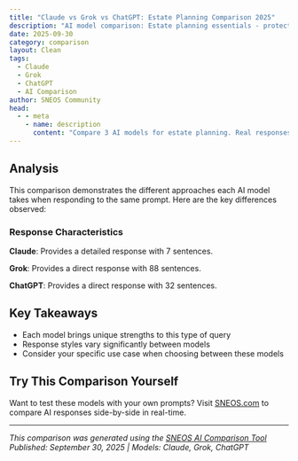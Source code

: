 ```yaml
---
title: "Claude vs Grok vs ChatGPT: Estate Planning Comparison 2025"
description: "AI model comparison: Estate planning essentials - protect wealth and minimize taxes..."
date: 2025-09-30
category: comparison
layout: Clean
tags:
  - Claude
  - Grok
  - ChatGPT
  - AI Comparison
author: SNEOS Community
head:
  - - meta
    - name: description
      content: "Compare 3 AI models for estate planning. Real responses from Claude, Grok, ChatGPT with detailed analysis."
---
```


<ChatComparison
  title="Claude vs Grok vs ChatGPT: Estate Planning Comparison 2025"
  prompt="Estate planning essentials - protect wealth and minimize taxes"
  :responses='{
    "Claude": "# Estate Planning Essentials: Protecting Wealth and Minimizing Taxes\n\n## Core Estate Planning Documents\n\n### **Essential Legal Documents**\n- **Will**: Directs asset distribution and names guardians for minors\n- **Revocable Living Trust**: Avoids probate, provides privacy, enables incapacity planning\n- **Financial Power of Attorney**: Authorizes someone to handle financial decisions\n- **Healthcare Power of Attorney**: Designates medical decision-maker\n- **Advanced Healthcare Directive**: Outlines end-of-life care preferences\n\n## Tax Minimization Strategies\n\n### **Federal Estate Tax Planning**\n- **2024 Federal Exemption**: $13.61 million per person ($27.22 million for couples)\n- **Annual Gift Tax Exclusion**: $18,000 per recipient (2024)\n- **Lifetime Gift Tax Exemption**: Shares the estate tax exemption\n\n### **Key Tax-Saving Techniques**\n- **Annual Gifting**: Systematic gifts to reduce taxable estate\n- **Charitable Giving**: Deductions and estate tax reduction\n- **Family Limited Partnerships**: Discount valuations for gift/estate purposes\n- **Grantor Trusts**: Transfer future appreciation out of estate\n\n## Advanced Wealth Protection Strategies\n\n### **Trust Structures**\n- **Irrevocable Life Insurance Trust (ILIT)**: Removes life insurance from taxable estate\n- **Charitable Remainder Trust**: Provides income while benefiting charity\n- **Dynasty Trust**: Multi-generational wealth transfer\n- **Asset Protection Trust**: Shields assets from creditors\n\n### **Business Succession Planning**\n- **Buy-Sell Agreements**: Ensure smooth business transfer\n- **Valuation Discounts**: Minimize gift/estate tax on business interests\n- **Employee Stock Ownership Plan (ESOP)**: Tax-advantaged business sale\n\n## Wealth Protection Considerations\n\n### **Asset Protection Strategies**\n- **Homestead Exemptions**: Protect primary residence\n- **Retirement Account Protection**: ERISA and IRA protections\n- **Insurance Planning**: Adequate liability coverage\n- **Business Entity Structure**: LLCs, corporations for liability protection\n\n### **State-Specific Considerations**\n- **State Estate Taxes**: 12 states \u002B DC have estate taxes\n- **Community Property vs. Common Law**: Affects ownership and taxation\n- **State Asset Protection Laws**: Vary significantly by jurisdiction\n\n## Implementation Timeline\n\n### **Immediate Actions** (Month 1)\n- [ ] Draft or update will\n- [ ] Establish healthcare directives\n- [ ] Review beneficiary designations\n- [ ] Assess life insurance needs\n\n### **Medium-term Planning** (Months 2-6)\n- [ ] Consider trust structures\n- [ ] Implement gifting strategy\n- [ ] Review business succession needs\n- [ ] Evaluate asset protection measures\n\n### **Ongoing Maintenance** (Annual)\n- [ ] Review and update documents\n- [ ] Reassess tax law changes\n- [ ] Adjust gifting strategies\n- [ ] Monitor trust performance\n\n## Common Mistakes to Avoid\n\n- **Procrastination**: Failing to create basic documents\n- **Outdated Beneficiaries**: Not updating after major life events\n- **Inadequate Funding**: Creating trusts but not transferring assets\n- **Tax Law Changes**: Not adapting to new regulations\n- **Family Communication**: Failing to discuss plans with heirs\n\n## Professional Team Assembly\n\n### **Key Advisors Needed**\n- **Estate Planning Attorney**: Legal document preparation and strategy\n- **Tax Professional**: Tax planning and compliance\n- **Financial Advisor**: Investment and insurance planning\n- **Trust Officer**: Trust administration and management\n\n*Note: Estate planning involves complex legal and tax considerations that vary by jurisdiction. This information is general in nature and should not replace personalized advice from qualified professionals. Tax laws change frequently and can significantly impact planning strategies.*\n\nWould you like me to elaborate on any specific aspect of estate planning or discuss strategies for particular situations?",
    "Grok": "Estate planning is a critical process to ensure that your wealth is protected, your wishes are honored, and taxes are minimized for your heirs after your passing. Below are the essentials of estate planning, focusing on wealth protection and tax minimization:\n\n---\n\n### **1. Understand the Components of Estate Planning**\nEstate planning involves preparing documents and strategies to manage your assets during your lifetime and distribute them after your death. Key components include:\n- **Will**: A legal document that specifies how your assets will be distributed after your death.\n- **Trusts**: Legal arrangements that can help manage and distribute assets, often bypassing probate and providing tax benefits.\n- **Power of Attorney (POA)**: Designates someone to make financial or medical decisions on your behalf if you become incapacitated.\n- **Healthcare Directive (Living Will)**: Outlines your wishes for medical care if you\u2019re unable to communicate.\n- **Beneficiary Designations**: Ensures assets like life insurance, retirement accounts, and bank accounts go directly to chosen individuals.\n\n**Action**: Consult with an estate planning attorney to draft these documents based on your specific needs and state laws.\n\n---\n\n### **2. Minimize Taxes with Strategic Planning**\nFederal and state estate taxes, gift taxes, and income taxes can significantly reduce the wealth passed on to your heirs. Here are strategies to minimize tax liabilities:\n\n- **Utilize the Federal Estate Tax Exemption**: As of 2023, the federal estate tax exemption is $12.92 million per individual (adjusted annually for inflation) or $25.84 million for married couples. Only estates exceeding this amount are subject to federal estate taxes (at a rate up to 40%). Plan to keep your estate below this threshold through gifting or trusts.\n  \n- **Annual Gift Tax Exclusion**: You can gift up to $17,000 per person (2023 limit) annually without incurring gift taxes or using up your lifetime exemption. This reduces the size of your taxable estate over time.\n\n- **Irrevocable Life Insurance Trust (ILIT)**: Life insurance proceeds are generally tax-free for beneficiaries, but if you own the policy, its value is included in your estate for tax purposes. Transferring ownership to an ILIT removes the proceeds from your taxable estate.\n\n- **Charitable Giving**: Donating to charities during your lifetime or through your estate can reduce taxable income and estate size. Consider setting up a charitable remainder trust (CRT) for ongoing tax benefits.\n\n- **Step-Up in Basis**: Assets inherited by heirs often receive a \u0022step-up\u0022 in basis to their fair market value at the time of your death, minimizing capital gains taxes if sold. Hold onto appreciated assets until death rather than selling them during your lifetime.\n\n- **State Estate Taxes**: Some states impose their own estate or inheritance taxes with lower exemption thresholds (e.g., Massachusetts at $1 million). Research your state\u2019s laws and plan accordingly.\n\n**Action**: Work with a tax advisor or financial planner to implement tax-saving strategies tailored to your estate size and location.\n\n---\n\n### **3. Protect Wealth with Trusts**\nTrusts are powerful tools for asset protection, tax minimization, and controlling how wealth is distributed.\n\n- **Revocable Living Trust**: Allows you to manage assets during your lifetime and avoid probate upon death. Assets in the trust pass directly to beneficiaries, saving time and costs, though it does not offer tax benefits or creditor protection.\n  \n- **Irrevocable Trust**: Removes assets from your estate, reducing estate taxes and protecting wealth from creditors or lawsuits. Once established, you cannot modify or access the assets.\n\n- **Dynasty Trust**: Designed to preserve wealth for multiple generations by minimizing taxes (e.g., generation-skipping transfer tax) and providing for descendants over a long period, subject to state-specific rules.\n\n- **Special Needs Trust**: Protects assets for a disabled beneficiary without jeopardizing their eligibility for government benefits like Medicaid or SSI.\n\n**Action**: Discuss with an attorney which type of trust aligns with your goals for protection and distribution.\n\n---\n\n### **4. Avoid Probate to Save Time and Money**\nProbate is the legal process of validating a will and distributing assets, but it can be costly, time-consuming, and public. Strategies to avoid or minimize probate include:\n- Setting up a revocable living trust.\n- Naming beneficiaries on accounts like retirement plans, life insurance, and payable-on-death (POD) bank accounts.\n- Using joint ownership with rights of survivorship for certain assets (e.g., real estate with a spouse).\n\n**Action**: Review your asset titles and beneficiary designations to ensure they align with your estate plan and bypass probate where possible.\n\n---\n\n### **5. Protect Assets from Creditors and Lawsuits**\nAsset protection is a key part of wealth preservation, especially for high-net-worth individuals or those in high-risk professions (e.g., doctors, business owners).\n- Transfer assets into irrevocable trusts to shield them from creditors (subject to fraudulent transfer laws).\n- Use LLCs or other business structures to separate personal and business assets if you own a company.\n- Maximize contributions to retirement accounts (like 401(k)s or IRAs), which often have creditor protection under federal or state law.\n\n**Action**: Consult an attorney to establish protective structures while avoiding actions that could be deemed fraudulent.\n\n---\n\n### **6. Plan for Incapacity**\nEstate planning isn\u2019t just about death; it\u2019s also about managing your affairs if you become incapacitated.\n- Designate a trusted financial power of attorney to handle money matters.\n- Establish a healthcare power of attorney and living will to outline medical decisions and end-of-life care.\n\n**Action**: Ensure these documents are updated regularly and accessible to trusted individuals.\n\n---\n\n### **7. Review and Update Your Plan Regularly**\nLife changes such as marriage, divorce, births, deaths, or changes in wealth require updates to your estate plan. Tax laws also evolve, so staying current is essential.\n- Review your plan every 3-5 years or after major life events.\n- Ensure beneficiary designations on accounts match your will or trust to avoid conflicts.\n\n**Action**: Schedule annual reviews with your attorney and financial advisor to keep your plan aligned with your goals and current laws.\n\n---\n\n### **8. Communicate Your Wishes**\nClear communication with family members or beneficiaries can prevent disputes and ensure your intentions are understood.\n- Share the general outline of your plan with loved ones (without divulging specifics if unnecessary).\n- Store important documents (will, trust, POA) in a secure, accessible location and inform a trusted person of their whereabouts.\n\n**Action**: Consider writing a letter of instruction to accompany your will, explaining your decisions and providing guidance.\n\n---\n\n### **9. Work with Professionals**\nEstate planning is complex and varies by state and individual circumstances. Build a team of experts to guide you:\n- **Estate Planning Attorney**: Drafts legal documents and ensures compliance with state laws.\n- **Financial Advisor**: Helps with wealth management and tax minimization strategies.\n- **CPA or Tax Advisor**: Advises on estate, gift, and income tax implications.\n- **Insurance Specialist**: Ensures life insurance and other policies align with your plan.\n\n**Action**: Research and hire experienced professionals who specialize in estate planning.\n\n---\n\n### **Key Takeaways for Wealth Protection and Tax Minimization**\n- Start early to take advantage of gifting and trust strategies that reduce your taxable estate over time.\n- Leverage exemptions and exclusions (e.g., annual gift tax exclusion, federal estate tax exemption).\n- Use trusts to protect assets from taxes, creditors, and mismanagement by heirs.\n- Avoid probate to save costs and maintain privacy.\n- Stay proactive by updating your plan and consulting with professionals.\n\nBy implementing these estate planning essentials, you can safeguard your wealth, minimize tax burdens, and ensure your legacy aligns with your wishes. Start by assessing your assets, liabilities, and goals, then seek professional guidance to create a tailored plan.",
    "ChatGPT": "Certainly! Here\u2019s an overview of estate planning essentials to help protect your wealth and minimize taxes:\n\n### 1. Create a Will\n- Clearly outline how your assets should be distributed.\n- Name guardians for minor children.\n- Appoint an executor to manage your estate.\n\n### 2. Establish Trusts\n- Use revocable living trusts to avoid probate and maintain privacy.\n- Consider irrevocable trusts to remove assets from your taxable estate and potentially reduce estate taxes.\n- Special trusts (e.g., charitable trusts, special needs trusts) can provide additional benefits.\n\n### 3. Utilize Gifts\n- Take advantage of the annual gift tax exclusion (e.g., $17,000 per recipient as of 2023).\n- Make lifetime gifts to reduce the size of your taxable estate.\n- Use \u201Cgift-splitting\u201D between spouses to maximize gifting.\n\n### 4. Designate Beneficiaries\n- Ensure beneficiary designations on retirement accounts, life insurance policies, and payable-on-death (POD) accounts are up to date.\n- Incorrect or outdated designations can override your will.\n\n### 5. Consider Tax-Efficient Strategies\n- Understand estate and inheritance tax thresholds.\n- Use generation-skipping transfer (GST) tax exemptions to benefit future generations.\n- Charitable giving can reduce taxable estate via deductions.\n\n### 6. Plan for Incapacity\n- Establish durable powers of attorney for financial and healthcare decisions.\n- Create a living will or advance healthcare directive.\n\n### 7. Review and Update Regularly\n- Life changes such as marriage, divorce, births, deaths, or significant changes in assets require updates to your plan.\n  \n### 8. Consult Professionals\n- Work with estate planning attorneys, tax advisors, and financial planners to tailor a strategy suited to your circumstances.\n\n---\n\nWould you like guidance on a specific area or more detailed steps?"
  }'
  published-date="13:10"
/>

## Analysis

This comparison demonstrates the different approaches each AI model takes when responding to the same prompt. Here are the key differences observed:

### Response Characteristics

**Claude**: Provides a detailed response with 7 sentences. 

**Grok**: Provides a direct response with 88 sentences. 

**ChatGPT**: Provides a direct response with 32 sentences. 

## Key Takeaways

- Each model brings unique strengths to this type of query
- Response styles vary significantly between models
- Consider your specific use case when choosing between these models

## Try This Comparison Yourself

Want to test these models with your own prompts? Visit [SNEOS.com](https://sneos.com) to compare AI responses side-by-side in real-time.

---

*This comparison was generated using the [SNEOS AI Comparison Tool](https://sneos.com)*
*Published: September 30, 2025 | Models: Claude, Grok, ChatGPT*
